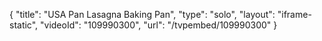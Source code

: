{
    "title": "USA Pan Lasagna Baking Pan",
    "type": "solo",
    "layout": "iframe-static",
    "videoId": "109990300",
    "url": "\/tvpembed\/109990300"
}